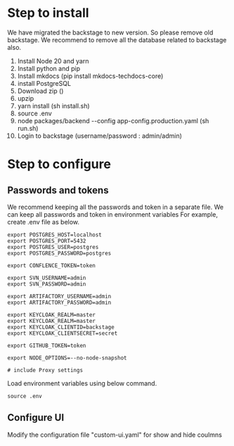 # Step to install 

We have migrated the backstage to new version. So please remove old backstage. We recommend to remove all the database related to backstage also.

1. Install Node 20 and yarn
2. Install python and pip
3. Install mkdocs (pip install mkdocs-techdocs-core)
4. install PostgreSQL
5. Download zip ()
6. upzip
7. yarn install (sh install.sh)
8. source .env
9. node packages/backend --config app-config.production.yaml (sh run.sh)
10.	Login to backstage (username/password : admin/admin)

# Step to configure
## Passwords and tokens

We recommend keeping all the passwords and token in a separate file. We can keep all passwords and token in environment variables
For example, create .env file as below.
```
export POSTGRES_HOST=localhost
export POSTGRES_PORT=5432
export POSTGRES_USER=postgres
export POSTGRES_PASSWORD=postgres

export CONFLENCE_TOKEN=token

export SVN_USERNAME=admin
export SVN_PASSWORD=admin

export ARTIFACTORY_USERNAME=admin
export ARTIFACTORY_PASSWORD=admin

export KEYCLOAK_REALM=master
export KEYCLOAK_REALM=master
export KEYCLOAK_CLIENTID=backstage
export KEYCLOAK_CLIENTSECRET=secret

export GITHUB_TOKEN=token

export NODE_OPTIONS=--no-node-snapshot

# include Proxy settings
```

Load environment variables using below command.
```
source .env
```

## Configure UI

Modify the configuration file "custom-ui.yaml" for show and hide coulmns
